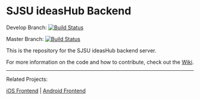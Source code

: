 # SJSU ideasHub Backend

Develop Branch: [![Build Status](https://travis-ci.org/dereklopes/SJSUideasHub-Backend.svg?branch=develop)](https://travis-ci.org/dereklopes/SJSUideasHub-Backend)

Master Branch: [![Build Status](https://travis-ci.org/dereklopes/SJSUideasHub-Backend.svg?branch=master)](https://travis-ci.org/dereklopes/SJSUideasHub-Backend)

This is the repository for the SJSU ideasHub backend server.

For more information on the code and how to contribute, check out the [Wiki](https://github.com/dereklopes/SJSUideasHub-Backend/wiki).

---------------------------------------------------------------------------------------------------------------

Related Projects:

[iOS Frontend](https://github.com/dereklopes/SJSUideasHub-iOS) | [Android Frontend](https://github.com/jennifernghi/SVCE)
